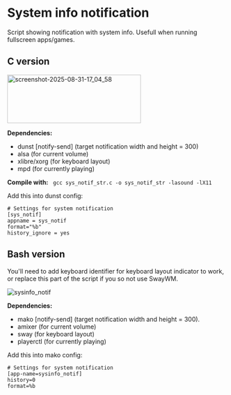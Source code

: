 # System info notification
Script showing notification with system info. Usefull when running fullscreen apps/games.

## C version

<img width="307" height="111" alt="screenshot-2025-08-31-17_04_58" src="https://github.com/user-attachments/assets/7253684a-070c-4648-b983-c7ea418b2dfb" />

**Dependencies:**
- dunst [notify-send] (target notification width and height = 300)
- alsa (for current volume)
- xlibre/xorg (for keyboard layout)
- mpd (for currently playing)

**Compile with:** ``` gcc sys_notif_str.c -o sys_notif_str -lasound -lX11```   
  
Add this into dunst config:  
```
# Settings for system notification
[sys_notif]
appname = sys_notif
format="%b"
history_ignore = yes
```

## Bash version  
You'll need to add keyboard identifier for keyboard layout indicator to work, or replace this part of the script if you so not use SwayWM.

![sysinfo_notif](https://github.com/vulpes-vulpeos/linux-utilities/assets/40931454/7bf524c5-9f31-4a75-bded-940a76099358)

**Dependencies:**
- mako [notify-send] (target notification width and height = 300).
- amixer (for current volume)
- sway (for keyboard layout)
- playerctl (for currently playing)
  
Add this into mako config:  
```
# Settings for system notification
[app-name=sysinfo_notif]  
history=0  
format=%b
``` 
